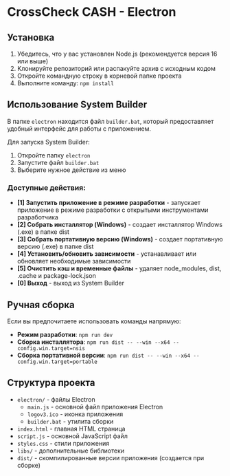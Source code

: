 # CrossCheck CASH - Electron

## Установка

1. Убедитесь, что у вас установлен Node.js (рекомендуется версия 16 или выше)
2. Клонируйте репозиторий или распакуйте архив с исходным кодом
3. Откройте командную строку в корневой папке проекта
4. Выполните команду: `npm install`

## Использование System Builder

В папке `electron` находится файл `builder.bat`, который предоставляет удобный интерфейс для работы с приложением.

Для запуска System Builder:
1. Откройте папку `electron`
2. Запустите файл `builder.bat`
3. Выберите нужное действие из меню

### Доступные действия:

- **[1] Запустить приложение в режиме разработки** - запускает приложение в режиме разработки с открытыми инструментами разработчика
- **[2] Собрать инсталлятор (Windows)** - создает инсталлятор Windows (.exe) в папке dist
- **[3] Собрать портативную версию (Windows)** - создает портативную версию (.exe) в папке dist
- **[4] Установить/обновить зависимости** - устанавливает или обновляет необходимые зависимости
- **[5] Очистить кэш и временные файлы** - удаляет node_modules, dist, .cache и package-lock.json
- **[0] Выход** - выход из System Builder

## Ручная сборка

Если вы предпочитаете использовать команды напрямую:

- **Режим разработки**: `npm run dev`
- **Сборка инсталлятора**: `npm run dist -- --win --x64 --config.win.target=nsis`
- **Сборка портативной версии**: `npm run dist -- --win --x64 --config.win.target=portable`

## Структура проекта

- `electron/` - файлы Electron
  - `main.js` - основной файл приложения Electron
  - `logov3.ico` - иконка приложения
  - `builder.bat` - утилита сборки
- `index.html` - главная HTML страница
- `script.js` - основной JavaScript файл
- `styles.css` - стили приложения
- `libs/` - дополнительные библиотеки
- `dist/` - скомпилированные версии приложения (создается при сборке) 